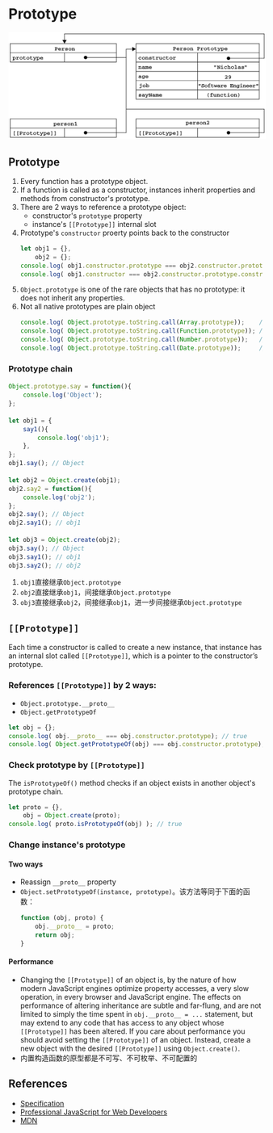 # Prototype

<img src="./images/prototype.png" style="border: 3px solid white;" />


## Prototype
1. Every function has a prototype object.
2. If a function is called as a constructor, instances inherit properties and
methods from constructor's prototype.
3. There are 2 ways to reference a prototype object:
    * constructor's `prototype` property
    * instance's `[[Prototype]]` internal slot
4. Prototype's `constructor` proerty points back to the constructor
    ```js
    let obj1 = {},
    	obj2 = {};
    console.log( obj1.constructor.prototype === obj2.constructor.prototype ); // true
    console.log( obj1.constructor === obj2.constructor.prototype.constructor ); // true
    ```
5. `Object.prototype` is one of the rare objects that has no prototype: it does
not inherit any properties.
6. Not all native prototypes are plain object
    ```js
    console.log( Object.prototype.toString.call(Array.prototype));    // [object Array]
    console.log( Object.prototype.toString.call(Function.prototype)); // [object Function]
    console.log( Object.prototype.toString.call(Number.prototype));   // [object Number]
    console.log( Object.prototype.toString.call(Date.prototype));     // [object Object]
    ```

### Prototype chain
```js
Object.prototype.say = function(){
    console.log('Object');
};

let obj1 = {
    say1(){
        console.log('obj1');
    },
};
obj1.say(); // Object

let obj2 = Object.create(obj1);
obj2.say2 = function(){
    console.log('obj2');
};
obj2.say(); // Object
obj2.say1(); // obj1

let obj3 = Object.create(obj2);
obj3.say(); // Object
obj3.say1(); // obj1
obj3.say2(); // obj2
```
1. `obj1`直接继承`Object.prototype`
2. `obj2`直接继承`obj1`，间接继承`Object.prototype`
3. `obj3`直接继承`obj2`，间接继承`obj1`，进一步间接继承`Object.prototype`


##  `[[Prototype]]`
Each time a constructor is called to create a new instance, that instance has
an internal slot called `[[Prototype]]`, which is a pointer to the constructor’s
prototype.

### References `[[Prototype]]` by 2 ways:
* `Object.prototype.__proto__`
* `Object.getPrototypeOf`

```js
let obj = {};
console.log( obj.__proto__ === obj.constructor.prototype); // true
console.log( Object.getPrototypeOf(obj) === obj.constructor.prototype); // true
```

### Check prototype by `[[Prototype]]`
The `isPrototypeOf()` method checks if an object exists in another object's
prototype chain.
```js
let proto = {},
	obj = Object.create(proto);
console.log( proto.isPrototypeOf(obj) ); // true
```

### Change instance's prototype
#### Two ways
* Reassign `__proto__` property
* `Object.setPrototypeOf(instance, prototype)`。该方法等同于下面的函数：
    ```js
    function (obj, proto) {
        obj.__proto__ = proto;
        return obj;
    }
    ```

#### Performance
* Changing the `[[Prototype]]` of an object is, by the nature of how modern
JavaScript engines optimize property accesses, a very slow operation, in every
browser and JavaScript engine. The effects on performance of altering
inheritance are subtle and far-flung, and are not limited to simply the time
spent in `obj.__proto__ = ...` statement, but may extend to any code that has
access to any object whose `[[Prototype]]` has been altered. If you care about
performance you should avoid setting the `[[Prototype]]` of an object. Instead,
create a new object with the desired `[[Prototype]]` using `Object.create()`.
* 内置构造函数的原型都是不可写、不可枚举、不可配置的


## References
* [Specification](https://tc39.github.io/ecma262/)
* [Professional JavaScript for Web Developers](https://book.douban.com/subject/7157249/)
* [MDN](https://developer.mozilla.org/en-US/docs/Web/JavaScript/Reference/Global_Objects/Object)
